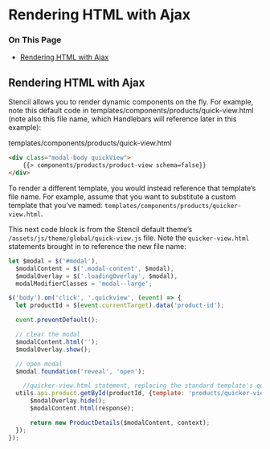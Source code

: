 # Rendering HTML with Ajax

<div class="otp" id="no-index">

### On This Page
- [Rendering HTML with Ajax](#rendering-html-with-ajax)

</div> 

## Rendering HTML with Ajax

Stencil allows you to render dynamic components on the fly. For example, note this default code in <span class="fp">templates/components/products/quick-view.html</span> (note also this file name, which Handlebars will reference later in this example):

<div class="HubBlock-header">
    <div class="HubBlock-header-title flex items-center">
        <div class="HubBlock-header-name">templates/components/products/quick-view.html</div>
    </div><div class="HubBlock-header-subtitle"></div>
</div>

<!--
title: "templates/components/products/quick-view.html"
subtitle: ""
lineNumbers: true
-->

```html
<div class="modal-body quickView">
    {{> components/products/product-view schema=false}}
</div>
```

To render a different template, you would instead reference that template’s file name. For example, assume that you want to substitute a custom template that you’ve named: `templates/components/products/quicker-view.html`.

This next code block is from the Stencil default theme’s `/assets/js/theme/global/quick-view.js` file. Note the `quicker-view.html` statements brought in to reference the new file name:

<div class="HubBlock-header">
    <div class="HubBlock-header-title flex items-center">
        <div class="HubBlock-header-name"></div>
    </div><div class="HubBlock-header-subtitle"></div>
</div>

<!--
title: ""
subtitle: ""
lineNumbers: true
-->

```javascript
let $modal = $('#modal'),
  $modalContent = $('.modal-content', $modal),
  $modalOverlay = $('.loadingOverlay', $modal),
  modalModifierClasses = 'modal--large';

$('body').on('click', '.quickview', (event) => {
  let productId = $(event.currentTarget).data('product-id');

  event.preventDefault();

  // clear the modal
  $modalContent.html('');
  $modalOverlay.show();

  // open modal
  $modal.foundation('reveal', 'open');

	//quicker-view.html statement, replacing the standard template's quick-view.html template
  utils.api.product.getById(productId, {template: 'products/quicker-view'}, function done(err, response) {
      $modalOverlay.hide();
      $modalContent.html(response);

      return new ProductDetails($modalContent, context);
  });
});
```

